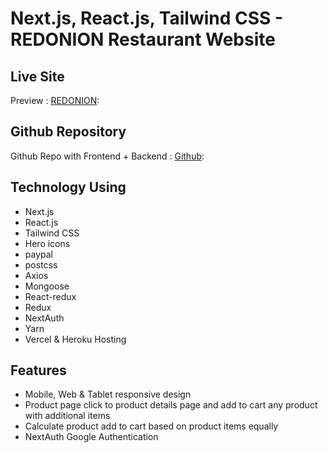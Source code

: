 # Next.js, React.js, Tailwind CSS - REDONION Restaurant Website

## Live Site

Preview : [REDONION](https://next-redonion-ihpcdhizd-tanvirshakil777-gmailcom.vercel.app/):

## Github Repository

Github Repo with Frontend + Backend : [Github](https://github.com/tanvir-shakil/next-redonion):

## Technology Using

- Next.js
- React.js
- Tailwind CSS
- Hero icons
- paypal
- postcss
- Axios
- Mongoose
- React-redux
- Redux
- NextAuth
- Yarn
- Vercel & Heroku Hosting

## Features

- Mobile, Web & Tablet responsive design
- Product page click to product details page and add to cart any product
  with additional items
- Calculate product add to cart based on product items equally
- NextAuth Google Authentication

